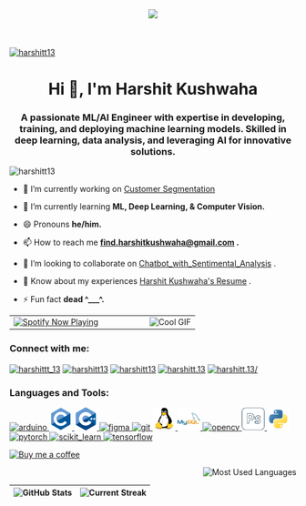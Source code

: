 <div align="center">
  <img src="https://github.com/Anmol-Baranwal/Cool-GIFs-For-GitHub/assets/74038190/0c7eb6ed-663b-4ce4-bfbd-18239a38ba1b">
</div>
<br><br>
<p align="cneter"> <a href="https://github.com/ryo-ma/github-profile-trophy"><img src="https://github-profile-trophy.vercel.app/?username=harshitt13" alt="harshitt13" /></a> </p>

<h1 align="center">Hi 👋, I'm Harshit Kushwaha</h1>

<h3 align="center">A passionate ML/AI Engineer with expertise in developing, training, and deploying machine learning models. Skilled in deep learning, data analysis, and leveraging AI for innovative solutions.</h3>

<p align="left"> <img src="https://komarev.com/ghpvc/?username=harshitt13&label=Profile%20views&color=8978de&style=flat" alt="harshitt13" /> </p>


- 🔭 I’m currently working on [Customer Segmentation](https://github.com/harshitt13/Customer-Segmentation-using-K-Means-Clustering)

- 🌱 I’m currently learning **ML, Deep Learning, & Computer Vision.**

- 😄 Pronouns **he/him.**

- 📫 How to reach me **find.harshitkushwaha@gmail.com .**

- 👯 I’m looking to collaborate on [Chatbot_with_Sentimental_Analysis](https://github.com/harshitt13/Chatbot_with_Sentimental_Analysis) .

- 📄 Know about my experiences [Harshit Kushwaha's Resume](https://1drv.ms/w/s!An1qN6aLBOCHhYx8drGUNKpLLTNOEQ?e=hOJRKI) .

- ⚡ Fun fact **dead ^___^.**

<table>
    <tr>
        <!-- Spotify embed on the left side -->
        <td width="50%">
            <a href="https://www.last.fm/user/harshitt13" target="_blank">
                <img src="https://spotify-github-profile.kittinanx.com/api/view?uid=31lseyt6wwfpjknaxpqvx3fnywyi&cover_image=true&theme=default&show_offline=false&background_color=121212&interchange=true&bar_color_cover=true" alt="Spotify Now Playing">
            </a>
        </td>
        <!-- GIF on the right side -->
        <td width="50%" align="right">
            <img src="https://user-images.githubusercontent.com/74038190/212284145-bf2c01a8-c448-4f1a-b911-996024c84606.gif" alt="Cool GIF">
        </td>
    </tr>
</table>

<h3 align="left">Connect with me:</h3>
<p align="left">
<a href="https://twitter.com/harshittt_13" target="blank"><img align="center" src="https://raw.githubusercontent.com/rahuldkjain/github-profile-readme-generator/master/src/images/icons/Social/twitter.svg" alt="harshittt_13" height="30" width="40" /></a>
<a href="https://linkedin.com/in/harshitt13" target="blank"><img align="center" src="https://raw.githubusercontent.com/rahuldkjain/github-profile-readme-generator/master/src/images/icons/Social/linked-in-alt.svg" alt="harshitt13" height="30" width="40" /></a>
<a href="https://kaggle.com/harshitt13" target="blank"><img align="center" src="https://raw.githubusercontent.com/rahuldkjain/github-profile-readme-generator/master/src/images/icons/Social/kaggle.svg" alt="harshitt13" height="30" width="40" /></a>
<a href="https://fb.com/harshitt.13" target="blank"><img align="center" src="https://raw.githubusercontent.com/rahuldkjain/github-profile-readme-generator/master/src/images/icons/Social/facebook.svg" alt="harshitt.13" height="30" width="40" /></a>
<a href="https://instagram.com/harshitt.13/" target="blank"><img align="center" src="https://raw.githubusercontent.com/rahuldkjain/github-profile-readme-generator/master/src/images/icons/Social/instagram.svg" alt="harshitt.13/" height="30" width="40" /></a>
</p>

<h3 align="left">Languages and Tools:</h3>
<p align="left"> <a href="https://www.arduino.cc/" target="_blank" rel="noreferrer"> <img src="https://cdn.worldvectorlogo.com/logos/arduino-1.svg" alt="arduino" width="40" height="40"/> </a> <a href="https://www.cprogramming.com/" target="_blank" rel="noreferrer"> <img src="https://raw.githubusercontent.com/devicons/devicon/master/icons/c/c-original.svg" alt="c" width="40" height="40"/> </a> <a href="https://www.w3schools.com/cpp/" target="_blank" rel="noreferrer"> <img src="https://raw.githubusercontent.com/devicons/devicon/master/icons/cplusplus/cplusplus-original.svg" alt="cplusplus" width="40" height="40"/> </a> <a href="https://www.figma.com/" target="_blank" rel="noreferrer"> <img src="https://www.vectorlogo.zone/logos/figma/figma-icon.svg" alt="figma" width="40" height="40"/> </a> <a href="https://git-scm.com/" target="_blank" rel="noreferrer"> <img src="https://www.vectorlogo.zone/logos/git-scm/git-scm-icon.svg" alt="git" width="40" height="40"/> </a> <a href="https://www.linux.org/" target="_blank" rel="noreferrer"> <img src="https://raw.githubusercontent.com/devicons/devicon/master/icons/linux/linux-original.svg" alt="linux" width="40" height="40"/> </a> <a href="https://www.mysql.com/" target="_blank" rel="noreferrer"> <img src="https://raw.githubusercontent.com/devicons/devicon/master/icons/mysql/mysql-original-wordmark.svg" alt="mysql" width="40" height="40"/> </a> <a href="https://opencv.org/" target="_blank" rel="noreferrer"> <img src="https://www.vectorlogo.zone/logos/opencv/opencv-icon.svg" alt="opencv" width="40" height="40"/> </a> <a href="https://www.photoshop.com/en" target="_blank" rel="noreferrer"> <img src="https://raw.githubusercontent.com/devicons/devicon/master/icons/photoshop/photoshop-line.svg" alt="photoshop" width="40" height="40"/> </a> <a href="https://www.python.org" target="_blank" rel="noreferrer"> <img src="https://raw.githubusercontent.com/devicons/devicon/master/icons/python/python-original.svg" alt="python" width="40" height="40"/> </a> <a href="https://pytorch.org/" target="_blank" rel="noreferrer"> <img src="https://www.vectorlogo.zone/logos/pytorch/pytorch-icon.svg" alt="pytorch" width="40" height="40"/> </a> <a href="https://scikit-learn.org/" target="_blank" rel="noreferrer"> <img src="https://upload.wikimedia.org/wikipedia/commons/0/05/Scikit_learn_logo_small.svg" alt="scikit_learn" width="40" height="40"/> </a> <a href="https://www.tensorflow.org" target="_blank" rel="noreferrer"> <img src="https://www.vectorlogo.zone/logos/tensorflow/tensorflow-icon.svg" alt="tensorflow" width="40" height="40"/> </a> </p>

<a href="https://ko-fi.com/harshitkushwaha">
    <img src="https://cdn.ko-fi.com/cdn/kofi3.png?v=3" height="50" width="210" alt="Buy me a coffee" />
</a>

<p align="right">
    <img src="https://github-readme-stats.vercel.app/api/top-langs?username=harshitt13&show_icons=true&theme=dark&locale=en&layout=compact" alt="Most Used Languages" />
</p>

| ![GitHub Stats](https://github-readme-stats.vercel.app/api?username=harshitt13&show_icons=true&theme=dark&locale=en) | ![Current Streak](https://github-readme-streak-stats.herokuapp.com/?user=harshitt13&theme=dark) |
|-------------------------------------------------------------------------------------------------|-----------------------------------------------------------------------------------------|
